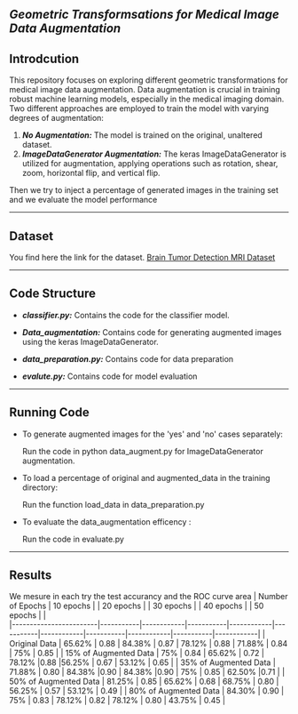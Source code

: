 *Geometric Transformsations for Medical Image Data Augmentation*
--------------------------------------
**Introdcution**
------------------------
This repository focuses on exploring different geometric transformations for medical image data augmentation. Data augmentation is crucial in training robust machine learning models, especially in the medical imaging domain. Two different approaches are employed to train the model with varying degrees of augmentation:
1. ***No Augmentation:*** The model is trained on the original, unaltered dataset.
2. ***ImageDataGenerator Augmentation:*** The keras ImageDataGenerator is utilized for augmentation, applying operations such as rotation, shear, zoom, horizontal flip, and vertical flip.
   
Then we try to inject a percentage of generated images in the training set and we evaluate the model performance

---------------------
**Dataset**
----------------
You find here the link for the dataset.
[Brain Tumor Detection MRI Dataset](https://www.kaggle.com/datasets/abhranta/brain-tumor-detection-mri?fbclid=IwAR0vZxyXazz_k64eRmOP7X-ltavMYQl5dS28QSskOXV2mEnMdEXjfhLiCPA)

---------------------------------
**Code Structure**
---------------------------
* ***classifier.py:*** Contains the code for the classifier model.

* ***Data_augmentation:*** Contains code for generating augmented images using the keras ImageDataGenerator.

* ***data_preparation.py:*** Contains code for data preparation

* ***evalute.py:*** Contains code for model evaluation 

----------------------------- 
**Running Code**
-------------------
* To generate augmented images for the 'yes' and 'no' cases separately:         

    Run the code in python data_augment.py for ImageDataGenerator augmentation.
* To load a percentage of original and augmented_data in the training directory:

    Run the function load_data in data_preparation.py
* To evaluate the data_augmentation efficency :

    Run the code in evaluate.py
----------------------
**Results**
---------------------
We mesure in each try the test accurancy and the ROC curve area
| Number of Epochs       | 10 epochs |            | 20 epochs |            | 30 epochs |            | 40 epochs |            | 50 epochs |          |  
|------------------------|-----------|------------|-----------|------------|-----------|------------|-----------|------------|-----------|------------|
| Original Data          | 65.62%    | 0.88       | 84.38%    | 0.87       | 78.12%    | 0.88       | 71.88%    | 0.84       | 75%        | 0.85       |
| 15% of Augmented Data   | 75%      | 0.84      | 65.62%      | 0.72       | 78.12%     |0.88       |56.25%      | 0.67      | 53.12%      | 0.65      | 
| 35% of Augmented Data   | 71.88%      | 0.80       | 84.38%     |0.90       | 84.38%     |0.90       | 75%      | 0.85       | 62.50%      |0.71      |
| 50% of Augmented Data   |  81.25%      | 0.85      | 65.62%     | 0.68       | 68.75%   | 0.80      | 56.25%     | 0.57      | 53.12%      | 0.49      |
| 80% of Augmented Data   | 84.30%      | 0.90      | 75%      | 0.83       | 78.12%     | 0.82      | 78.12%      | 0.80      | 43.75%    | 0.45       | 








